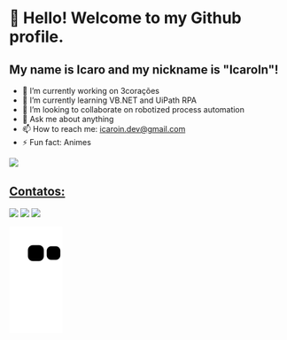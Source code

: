 # 👋 Hello! Welcome to my Github profile.
## My name is Icaro and my nickname is "IcaroIn"!

- 🔭 I’m currently working on 3corações
- 🌱 I’m currently learning VB.NET and UiPath RPA    
- 👯 I’m looking to collaborate on robotized process automation
- 💬 Ask me about anything
- 📫 How to reach me: icaroin.dev@gmail.com
- ⚡ Fun fact: Animes

<div>
<a href="https://github.com/IcaroIN">
<img height="180em" src="https://github-readme-stats.vercel.app/api/top-langs/?username=IcaroIN&show_icons=true&theme=dracula&include_all_commits=true&count_private=true"/>
</div>

## Contatos:

<div>
<a href="https://instagram.com/seu-usuário-instagram-aqui" target="_blank"><img src="https://img.shields.io/badge/-Instagram-%23E4405F?style=for-the-badge&logo=instagram&logoColor=white" target="_blank"></a>
<a href = "icaroin.dev@gmail.com"><img src="https://img.shields.io/badge/Gmail-D14836?style=for-the-badge&logo=gmail&logoColor=white" target="_blank"></a>
<a href="https://www.linkedin.com/in/icaro-oliveira-costa-89b103118" target="_blank"><img src="https://img.shields.io/badge/-LinkedIn-%230077B5?style=for-the-badge&logo=linkedin&logoColor=white" target="_blank"></a>   
</div>

![Snake animation](https://github.com/IcaroIN/IcaroIN/blob/output/github-contribution-grid-snake.svg)
